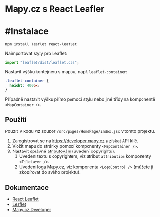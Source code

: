 # Mapy.cz s React Leafler

# #Instalace

```shell
npm install leaflet react-leaflet
```

Naimportovat styly pro Leaflet:

```javascript
import "leaflet/dist/leaflet.css";
```

Nastavit výšku kontejneru s mapou, např. `leaflet-container`:
```css
.leaflet-container {
  height: 400px;
}
```

Případně nastavit výšku přímo pomocí stylu nebo jiné třídy na komponentě `<MapContainer />`.

## Použití
Použití v kódu viz soubor `/src/pages/HomePage/index.jsx` v tomto projektu.

1. Zaregistrovat se na https://developer.mapy.cz a získat API klíč.
1. Vložit mapu do stránky pomocí komponenty `<MapContainer />`.
1. Nastavit správné [atributování](https://developer.mapy.cz/rest-api/atributovani/) (uvedení copyrightu).
    1. Uvedení textu s copyrightem, viz atribut `attribution` komponenty `<TileLayer />`.
    1. Uvedení loga Mapy.cz, viz komponenta `<LogoControl />` (můžete ji zkopírovat do svého projektu).

## Dokumentace
* [React Leaflet](https://react-leaflet.js.org/)
* [Leaflet](https://leafletjs.com)
* [Mapy.cz Developer](https://developer.mapy.cz/)
